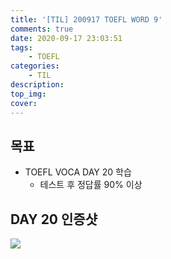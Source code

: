 ```yaml
---
title: '[TIL] 200917 TOEFL WORD 9'
comments: true
date: 2020-09-17 23:03:51
tags: 
    - TOEFL
categories: 
    - TIL
description:
top_img:
cover:
---
```

## 목표
- TOEFL VOCA DAY 20 학습
    - 테스트 후 정답률 90% 이상

## DAY 20 인증샷
![]({{site.img_path}}/2020-09-17-TIL-200917-TOEFL-WORD-9/Day20.png)